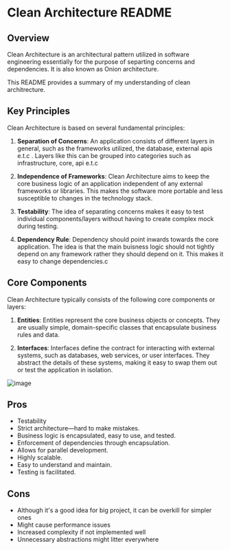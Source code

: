 
# Clean Architecture README

## Overview

Clean Architecture is an architectural pattern utilized in software engineering essentially for the purpose of separting concerns and dependencies. It is also known as Onion architecture.

This README provides a summary of my understanding of clean architrecture.

## Key Principles

Clean Architecture is based on several fundamental principles:

1. **Separation of Concerns**: An application consists of different layers in general, such as the frameworks utilized, the database, external apis e.t.c . Layers like this can be grouped into categories such as infrastructure, core, api e.t.c
   
2. **Independence of Frameworks**: Clean Architecture aims to keep the core business logic of an application independent of any external frameworks or libraries. This makes the software more portable and less susceptible to changes in the technology stack.

3. **Testability**: The idea of separating concerns makes it easy to test individual components/layers without having to create complex mock during testing.

4. **Dependency Rule**: Dependency should point inwards towards the core application. The idea is that the main buisness logic should not tightly depend on any framework rather they should depend on it. This makes it easy to change dependencies.c

## Core Components

Clean Architecture typically consists of the following core components or layers:

1. **Entities**: Entities represent the core business objects or concepts. They are usually simple, domain-specific classes that encapsulate business rules and data.

2. **Interfaces**: Interfaces define the contract for interacting with external systems, such as databases, web services, or user interfaces. They abstract the details of these systems, making it easy to swap them out or test the application in isolation.

![image](https://github.com/johnnydanny/A2SV-Backend/assets/136840072/f186f136-1857-4a21-8100-e2889d20ec9b)


## Pros

  * Testability
  * Strict architecture—hard to make mistakes.
  * Business logic is encapsulated, easy to use, and tested.
  * Enforcement of dependencies through encapsulation.
  * Allows for parallel development.
  * Highly scalable.
  * Easy to understand and maintain.
  * Testing is facilitated.

## Cons
  * Although it's a good idea for big project, it can be overkill for simpler ones
  * Might cause performance issues
  * Increased complexity if not implemented well
  * Unnecessary abstractions might litter everywhere
